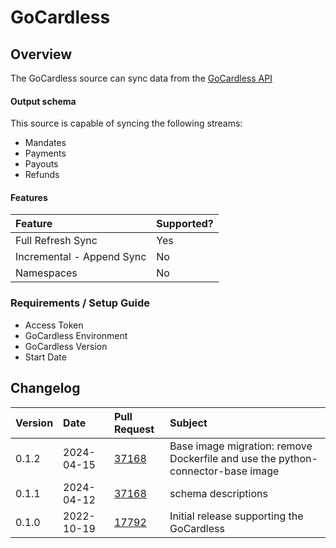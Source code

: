 # GoCardless

## Overview

The GoCardless source can sync data from the [GoCardless API](https://gocardless.com/)

#### Output schema

This source is capable of syncing the following streams:
* Mandates
* Payments
* Payouts
* Refunds


#### Features

| Feature | Supported? |
| :--- | :--- |
| Full Refresh Sync | Yes |
| Incremental - Append Sync | No |
| Namespaces | No |

### Requirements / Setup Guide
* Access Token
* GoCardless Environment
* GoCardless Version
* Start Date


## Changelog

| Version | Date | Pull Request | Subject |
| :--- | :--- | :--- | :--- |
| 0.1.2 | 2024-04-15 | [37168](https://github.com/airbytehq/airbyte/pull/37168) | Base image migration: remove Dockerfile and use the python-connector-base image |
| 0.1.1 | 2024-04-12 | [37168](https://github.com/airbytehq/airbyte/pull/37168) | schema descriptions |
| 0.1.0 | 2022-10-19 | [17792](https://github.com/airbytehq/airbyte/pull/17792) | Initial release supporting the GoCardless |